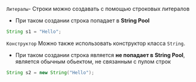 `Литералы`- Строки можно создавать с помощью строковых литералов
- При таком создании строка попадает в __String Pool__
```java
String s1 = "Hello";
```
`Конструктор` Можно также использовать конструктор класса `String`.
- При таком создании строка является __не попадает в__  __String Pool__, является обычным обьектом, не связанным с пулом строк
```java
String s2 = new String("Hello");
```
